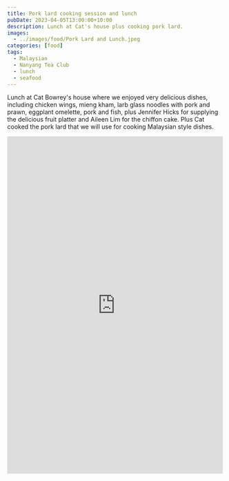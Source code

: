 ```yaml
---
title: Pork lard cooking session and lunch
pubDate: 2023-04-05T13:00:00+10:00
description: Lunch at Cat's house plus cooking pork lard.
images:
  - ../images/food/Pork Lard and Lunch.jpeg
categories: [food]
tags:
  - Malaysian
  - Nanyang Tea Club
  - lunch
  - seafood
---
```


Lunch at Cat Bowrey's house where we enjoyed very delicious dishes, including chicken wings, mieng kham, larb glass noodles with pork and prawn, eggplant omelette, pork and fish, plus Jennifer Hicks for supplying the delicious fruit platter and Aileen Lim for the chiffon cake. Plus Cat cooked the pork lard that we will use for cooking Malaysian style dishes.

<iframe src="https://www.facebook.com/plugins/post.php?href=https%3A%2F%2Fwww.facebook.com%2Fchris1.tham%2Fposts%2Fpfbid035VwC5b2chxzaWuBLieTMrHzwgKxP5DJ5SJamTmP7bRxeVxdNXzYt4rBPhZ9NgKwZl&show_text=true&width=500" width="500" height="781" style="border:none;overflow:hidden" scrolling="no" frameborder="0" allowfullscreen="true" allow="autoplay; clipboard-write; encrypted-media; picture-in-picture; web-share"></iframe>
